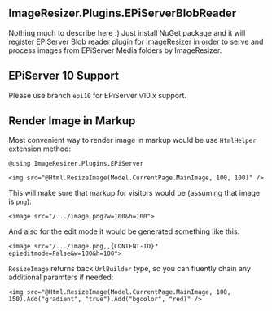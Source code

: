 ## ImageResizer.Plugins.EPiServerBlobReader


Nothing much to describe here :)
Just install NuGet package and it will register EPiServer Blob reader plugin for ImageResizer in order to serve and process images from EPiServer Media folders by ImageResizer.


## EPiServer 10 Support

Please use branch `epi10` for EPiServer v10.x support.

## Render Image in Markup
Most convenient way to render image in markup would be use `HtmlHelper` extension method:

```
@using ImageResizer.Plugins.EPiServer

<img src="@Html.ResizeImage(Model.CurrentPage.MainImage, 100, 100)" />
```

This will make sure that markup for visitors would be (assuming that image is `png`):

```
<image src="/.../image.png?w=100&h=100">
```

And also for the edit mode it would be generated something like this:

```
<image src="/.../image.png,,{CONTENT-ID}?epieditmode=False&w=100&h=100">
```

`ResizeImage` returns back `UrlBuilder` type, so you can fluently chain any additional paramters if needed:

```
<img src="@Html.ResizeImage(Model.CurrentPage.MainImage, 100, 150).Add("gradient", "true").Add("bgcolor", "red)" />
```
